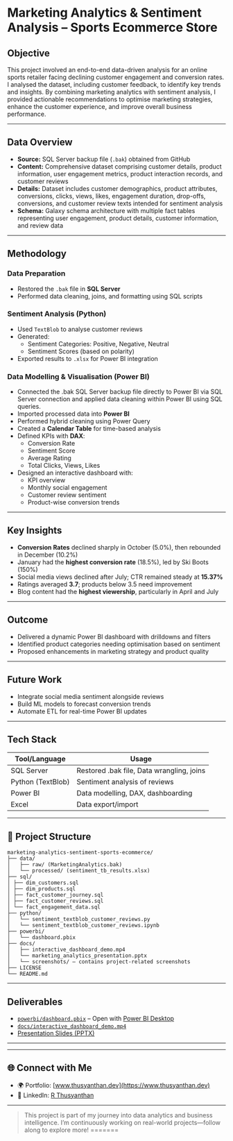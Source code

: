 # Marketing Analytics & Sentiment Analysis – Sports Ecommerce Store

## Objective

This project involved an end-to-end data-driven analysis for an online sports retailer facing declining customer engagement and conversion rates. I analysed the dataset, including customer feedback, to identify key trends and insights. By combining marketing analytics with sentiment analysis, I provided actionable recommendations to optimise marketing strategies, enhance the customer experience, and improve overall business performance.

---

## Data Overview

- **Source:** SQL Server backup file (`.bak`) obtained from GitHub  
- **Content:** Comprehensive dataset comprising customer details, product information, user engagement metrics, product interaction records, and customer reviews 
- **Details:** Dataset includes customer demographics, product attributes, conversions, clicks, views, likes, engagement duration, drop-offs, conversions, and customer review texts intended for sentiment analysis  
- **Schema:** Galaxy schema architecture with multiple fact tables representing user engagement, product details, customer information, and review data  


---

## Methodology

### Data Preparation

- Restored the `.bak` file in **SQL Server**
- Performed data cleaning, joins, and formatting using SQL scripts

### Sentiment Analysis (Python)

- Used `TextBlob` to analyse customer reviews
- Generated:
  - Sentiment Categories: Positive, Negative, Neutral
  - Sentiment Scores (based on polarity)
- Exported results to `.xlsx` for Power BI integration

### Data Modelling & Visualisation (Power BI)

- Connected the .bak SQL Server backup file directly to Power BI via SQL Server connection and applied data cleaning within Power BI using SQL queries.
- Imported processed data into **Power BI**
- Performed hybrid cleaning using Power Query
- Created a **Calendar Table** for time-based analysis
- Defined KPIs with **DAX**:
  - Conversion Rate
  - Sentiment Score
  - Average Rating
  - Total Clicks, Views, Likes
- Designed an interactive dashboard with:
  - KPI overview
  - Monthly social engagement
  - Customer review sentiment
  - Product-wise conversion trends

---

## Key Insights

- **Conversion Rates** declined sharply in October (5.0%), then rebounded in December (10.2%)
- January had the **highest conversion rate** (18.5%), led by Ski Boots (150%)
- Social media views declined after July; CTR remained steady at **15.37%**
- Ratings averaged **3.7**; products below 3.5 need improvement
- Blog content had the **highest viewership**, particularly in April and July

---

## Outcome

- Delivered a dynamic Power BI dashboard with drilldowns and filters
- Identified product categories needing optimisation based on sentiment
- Proposed enhancements in marketing strategy and product quality

---

## Future Work

- Integrate social media sentiment alongside reviews
- Build ML models to forecast conversion trends
- Automate ETL for real-time Power BI updates

---

## Tech Stack

| Tool/Language   | Usage                              |
|----------------|-------------------------------------|
| SQL Server      | Restored .bak file, Data wrangling, joins |
| Python (TextBlob) | Sentiment analysis of reviews     |
| Power BI        | Data modelling, DAX, dashboarding   |
| Excel           | Data export/import                 |

---

## 📂 Project Structure

```
marketing-analytics-sentiment-sports-ecommerce/
├── data/
│   ├── raw/ (MarketingAnalytics.bak)
│   └── processed/ (sentiment_tb_results.xlsx)
├── sql/
│ ├── dim_customers.sql
│ ├── dim_products.sql
│ ├── fact_customer_journey.sql
│ ├── fact_customer_reviews.sql
│ └── fact_engagement_data.sql
├── python/
│   └── sentiment_textblob_customer_reviews.py
│   └── sentiment_textblob_customer_reviews.ipynb
├── powerbi/
│   └── dashboard.pbix
├── docs/
│   ├── interactive_dashboard_demo.mp4
│   └── marketing_analytics_presentation.pptx
│   └── screenshots/ — contains project-related screenshots
├── LICENSE
└── README.md

```

---

## Deliverables

- [`powerbi/dashboard.pbix`](powerbi/dashboard.pbix) – Open with [Power BI Desktop](https://powerbi.microsoft.com/desktop/)
- [`docs/interactive_dashboard_demo.mp4`](docs/interactive_dashboard_demo.mp4)
- [Presentation Slides (PPTX)](docs/marketing_analytics_presentation.pptx)

---


---

## 🌐 Connect with Me

- 🌍 Portfolio: [www.thusyanthan.dev](https://www.thusyanthan.dev)
- 💼 LinkedIn: [R Thusyanthan](https://www.linkedin.com/in/rthusy/)

---

> This project is part of my journey into data analytics and business intelligence. I’m continuously working on real-world projects—follow along to explore more!
=======
